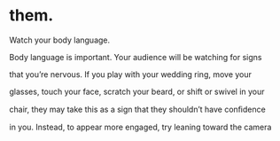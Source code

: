 # them.

Watch your body language.

Body language is important. Your audience will be watching for signs

that you’re nervous. If you play with your wedding ring, move your

glasses, touch your face, scratch your beard, or shift or swivel in your

chair, they may take this as a sign that they shouldn’t have conﬁdence

in you. Instead, to appear more engaged, try leaning toward the camera